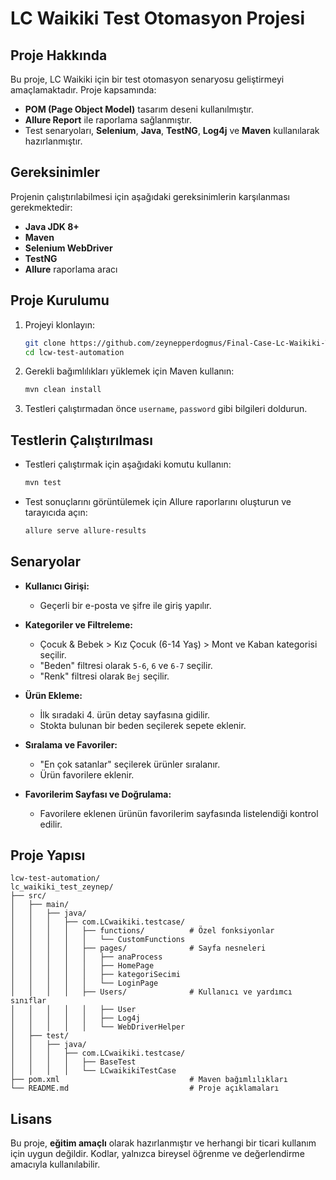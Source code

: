 
# LC Waikiki Test Otomasyon Projesi

## Proje Hakkında
Bu proje, LC Waikiki için bir test otomasyon senaryosu geliştirmeyi amaçlamaktadır. Proje kapsamında:
- **POM (Page Object Model)** tasarım deseni kullanılmıştır.
- **Allure Report** ile raporlama sağlanmıştır.
- Test senaryoları, **Selenium**, **Java**, **TestNG**, **Log4j** ve **Maven** kullanılarak hazırlanmıştır.


## Gereksinimler
Projenin çalıştırılabilmesi için aşağıdaki gereksinimlerin karşılanması gerekmektedir:
- **Java JDK 8+**
- **Maven**
- **Selenium WebDriver**
- **TestNG**
- **Allure** raporlama aracı

## Proje Kurulumu
1. Projeyi klonlayın:
   ```bash
   git clone https://github.com/zeynepperdogmus/Final-Case-Lc-Waikiki-Test.git
   cd lcw-test-automation
   ```  
2. Gerekli bağımlılıkları yüklemek için Maven kullanın:
   ```bash
   mvn clean install
   ```  
3. Testleri çalıştırmadan önce `username`, `password` gibi bilgileri doldurun.

## Testlerin Çalıştırılması
- Testleri çalıştırmak için aşağıdaki komutu kullanın:
  ```bash
  mvn test
  ```  
- Test sonuçlarını görüntülemek için Allure raporlarını oluşturun ve tarayıcıda açın:
  ```bash
  allure serve allure-results
  ```

## Senaryolar
- **Kullanıcı Girişi:**
    - Geçerli bir e-posta ve şifre ile giriş yapılır.

- **Kategoriler ve Filtreleme:**
    - Çocuk & Bebek > Kız Çocuk (6-14 Yaş) > Mont ve Kaban kategorisi seçilir.
    - "Beden" filtresi olarak `5-6`, `6` ve `6-7` seçilir.
    - "Renk" filtresi olarak `Bej` seçilir.

- **Ürün Ekleme:**
    - İlk sıradaki 4. ürün detay sayfasına gidilir.
    - Stokta bulunan bir beden seçilerek sepete eklenir.

- **Sıralama ve Favoriler:**
    - "En çok satanlar" seçilerek ürünler sıralanır.
    - Ürün favorilere eklenir.

- **Favorilerim Sayfası ve Doğrulama:**
    - Favorilere eklenen ürünün favorilerim sayfasında listelendiği kontrol edilir.

## Proje Yapısı
```plaintext
lcw-test-automation/
lc_waikiki_test_zeynep/
├── src/
│   ├── main/
│   │   ├── java/
│   │   │   ├── com.LCwaikiki.testcase/
│   │   │   │   ├── functions/          # Özel fonksiyonlar
│   │   │   │   │   └── CustomFunctions
│   │   │   │   ├── pages/              # Sayfa nesneleri
│   │   │   │   │   ├── anaProcess
│   │   │   │   │   ├── HomePage
│   │   │   │   │   ├── kategoriSecimi
│   │   │   │   │   └── LoginPage
│   │   │   │   ├── Users/              # Kullanıcı ve yardımcı sınıflar
│   │   │   │   │   ├── User
│   │   │   │   │   ├── Log4j
│   │   │   │   │   └── WebDriverHelper
│   ├── test/
│   │   ├── java/
│   │   │   ├── com.LCwaikiki.testcase/
│   │   │   │   ├── BaseTest
│   │   │   │   └── LCwaikikiTestCase
├── pom.xml                             # Maven bağımlılıkları
└── README.md                           # Proje açıklamaları

```


## Lisans
Bu proje, **eğitim amaçlı** olarak hazırlanmıştır ve herhangi bir ticari kullanım için uygun değildir. Kodlar, yalnızca bireysel öğrenme ve değerlendirme amacıyla kullanılabilir.  
